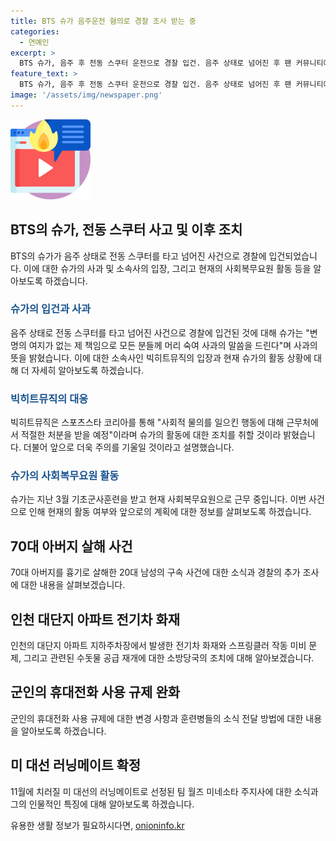 ```yaml
---
title: BTS 슈가 음주운전 혐의로 경찰 조사 받는 중
categories:
  - 연예인
excerpt: >
  BTS 슈가, 음주 후 전동 스쿠터 운전으로 경찰 입건. 음주 상태로 넘어진 후 팬 커뮤니티에 사과글 올려 소속사도 적절한 처분 예고. 70대 아버지 살해한 20대 구속, 화가 나 범행 주장. 인천 아파트 전기차 화재, 스프링클러 미작동 조사. 군대 훈련병 주말 휴대전화 사용 가능 확정. 미 대선 대진표, 카멜라 해리스 부통령 러닝메이트 티 미네소타 주지사로 확정. #BTS_슈가 #음주운전 #사과 #인천화재 #미대선
feature_text: >
  BTS 슈가, 음주 후 전동 스쿠터 운전으로 경찰 입건. 음주 상태로 넘어진 후 팬 커뮤니티에 사과글 올려 소속사도 적절한 처분 예고. 70대 아버지 살해한 20대 구속, 화가 나 범행 주장. 인천 아파트 전기차 화재, 스프링클러 미작동 조사. 군대 훈련병 주말 휴대전화 사용 가능 확정. 미 대선 대진표, 카멜라 해리스 부통령 러닝메이트 티 미네소타 주지사로 확정. #BTS_슈가 #음주운전 #사과 #인천화재 #미대선
image: '/assets/img/newspaper.png'
---
```


<p><img src="/assets/img/news.png" alt="rentncar 속보" /></p>

<h2 data-ke-size="size26">BTS의 슈가, 전동 스쿠터 사고 및 이후 조치</h2>

<p data-ke-size="size16">BTS의 슈가가 음주 상태로 전동 스쿠터를 타고 넘어진 사건으로 경찰에 입건되었습니다. 이에 대한 슈가의 사과 및 소속사의 입장, 그리고 현재의 사회복무요원 활동 등을 알아보도록 하겠습니다.</p>

<h3><b><span style="color: #1a5490;">슈가의 입건과 사과</span></b></h3>

<p data-ke-size="size16">음주 상태로 전동 스쿠터를 타고 넘어진 사건으로 경찰에 입건된 것에 대해 슈가는 "변명의 여지가 없는 제 책임으로 모든 분들께 머리 숙여 사과의 말씀을 드린다"며 사과의 뜻을 밝혔습니다. 이에 대한 소속사인 빅히트뮤직의 입장과 현재 슈가의 활동 상황에 대해 더 자세히 알아보도록 하겠습니다.</p>

<h3><b><span style="color: #1a5490;">빅히트뮤직의 대응</span></b></h3>

<p data-ke-size="size16">빅히트뮤직은 스포츠스타 코리아를 통해 "사회적 물의를 일으킨 행동에 대해 근무처에서 적절한 처분을 받을 예정"이라며 슈가의 활동에 대한 조치를 취할 것이라 밝혔습니다. 더불어 앞으로 더욱 주의를 기울일 것이라고 설명했습니다.</p>

<h3><b><span style="color: #1a5490;">슈가의 사회복무요원 활동</span></b></h3>

<p data-ke-size="size16">슈가는 지난 3월 기초군사훈련을 받고 현재 사회복무요원으로 근무 중입니다. 이번 사건으로 인해 현재의 활동 여부와 앞으로의 계획에 대한 정보를 살펴보도록 하겠습니다.</p>

<h2 data-ke-size="size26">70대 아버지 살해 사건</h2>

<p data-ke-size="size16">70대 아버지를 흉기로 살해한 20대 남성의 구속 사건에 대한 소식과 경찰의 추가 조사에 대한 내용을 살펴보겠습니다.</p>

<h2 data-ke-size="size26">인천 대단지 아파트 전기차 화재</h2>

<p data-ke-size="size16">인천의 대단지 아파트 지하주차장에서 발생한 전기차 화재와 스프링클러 작동 미비 문제, 그리고 관련된 수돗물 공급 재개에 대한 소방당국의 조치에 대해 알아보겠습니다.</p>

<h2 data-ke-size="size26">군인의 휴대전화 사용 규제 완화</h2>

<p data-ke-size="size16">군인의 휴대전화 사용 규제에 대한 변경 사항과 훈련병들의 소식 전달 방법에 대한 내용을 알아보도록 하겠습니다.</p>

<h2 data-ke-size="size26">미 대선 러닝메이트 확정</h2>

<p data-ke-size="size16">11월에 치러질 미 대선의 러닝메이트로 선정된 팀 월즈 미네소타 주지사에 대한 소식과 그의 인물적인 특징에 대해 알아보도록 하겠습니다.</p>
유용한 생활 정보가 필요하시다면, <a href="https://onioninfo.kr" rel="dofollow">onioninfo.kr</a>


